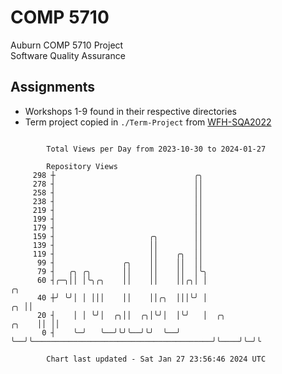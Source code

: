 # COMP 5710
Auburn COMP 5710 Project  
Software Quality Assurance

## Assignments
- Workshops 1-9 found in their respective directories
- Term project copied in `./Term-Project` from [WFH-SQA2022](https://github.com/wumphlett/WFH-SQA2022-AUBURN)

```

        Total Views per Day from 2023-10-30 to 2024-01-27

        Repository Views
     298 ┼                               ╭╮
     278 ┤                               ││
     258 ┤                               ││
     238 ┤                               ││
     219 ┤                               ││
     199 ┤                               ││
     179 ┤                               ││
     159 ┤                     ╭╮        ││
     139 ┤                     ││        ││
     119 ┤                     ││    ╭╮  ││
      99 ┤               ╭╮    ││    ││  ││
      79 ┤   ╭╮ ╭╮       ││    ││    ││  │╰╮
      60 ┤╭─╮││ │╰╮╭╮    ││    ││    ││╭╮│ │                                                     ╭╮
      40 ┼╯ ╰╯│ │ │││    ││    ││╭╮  │││╰╯ │                                                  ╭╮ ││
      20 ┤    │ │ ╰╯│  ╭╮││  ╭╮│╰╯│  │╰╯   │  ╭╮                                        ╭╮    ││ ││
       0 ┤    ╰─╯   ╰──╯╰╯╰──╯╰╯  ╰──╯     ╰──╯╰────────────────────────────────────────╯╰────╯╰─╯╰

        Chart last updated - Sat Jan 27 23:56:46 2024 UTC
        
```
